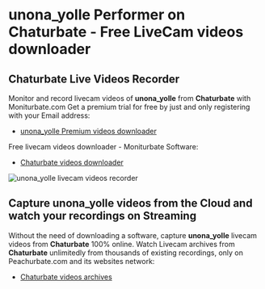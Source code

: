 # unona_yolle Performer on Chaturbate - Free LiveCam videos downloader

## Chaturbate Live Videos Recorder

Monitor and record livecam videos of **unona_yolle** from **Chaturbate** with Moniturbate.com
Get a premium trial for free by just and only registering with your Email address:
* [unona_yolle Premium videos downloader](https://moniturbate.com/request-demo-licence-key.html)

Free livecam videos downloader - Moniturbate Software:
* [Chaturbate videos downloader](https://moniturbate.com/moniturbate-download-software.html)

![unona_yolle livecam videos recorder](https://peachurnet.com/templates/moniturbate-software.png)


## Capture unona_yolle videos from the Cloud and watch your recordings on Streaming

Without the need of downloading a software, capture **unona_yolle** livecam videos from **Chaturbate** 100% online.
Watch Livecam archives from **Chaturbate** unlimitedly from thousands of existing recordings, only on Peachurbate.com and its websites network:
* [Chaturbate videos archives](https://peachurnet.com/)